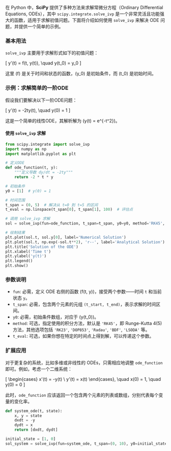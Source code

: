 在 Python 中，**SciPy** 提供了多种方法来求解常微分方程（Ordinary Differential Equations, ODEs），其中 `scipy.integrate.solve_ivp` 是一个非常灵活且功能强大的函数，适用于求解初值问题。下面将介绍如何使用 `solve_ivp` 来解决 ODE 问题，并提供一个简单的示例。

### 基本用法

`solve_ivp` 主要用于求解形式如下的初值问题：

\[
y'(t) = f(t, y(t)), \quad y(t_0) = y_0
\]

这里 \(f\) 是关于时间和状态的函数，\(y_0\) 是初始条件，而 \(t_0\) 是初始时间。

### 示例：求解简单的一阶ODE

假设我们要解决以下一阶ODE问题：

\[
y'(t) = -2ty(t), \quad y(0) = 1
\]

这是一个简单的线性ODE，其解析解为 \(y(t) = e^{-t^2}\)。

#### 使用 `solve_ivp` 求解

```python
from scipy.integrate import solve_ivp
import numpy as np
import matplotlib.pyplot as plt

# 定义ODE
def ode_function(t, y):
    """定义导数 dy/dt = -2ty"""
    return -2 * t * y

# 初始条件
y0 = [1]  # y(0) = 1

# 时间范围
t_span = (0, 5)  # 解决从 t=0 到 t=5 的区间
t_eval = np.linspace(t_span[0], t_span[1], 100)  # 评估点

# 调用 solve_ivp 求解
sol = solve_ivp(fun=ode_function, t_span=t_span, y0=y0, method='RK45', t_eval=t_eval)

# 绘制结果
plt.plot(sol.t, sol.y[0], label='Numerical Solution')
plt.plot(sol.t, np.exp(-sol.t**2), 'r--', label='Analytical Solution')  # 精确解
plt.title('Solution of the ODE')
plt.xlabel('Time t')
plt.ylabel('y(t)')
plt.legend()
plt.show()
```

### 参数说明

- `fun`: 必需，定义 ODE 右侧的函数 \(f(t, y)\)，接受两个参数——时间 `t` 和当前状态 `y`。
- `t_span`: 必需，包含两个元素的元组 `(t_start, t_end)`，表示求解的时间区间。
- `y0`: 必需，初始条件数组，对应于 \(y(t_0)\)。
- `method`: 可选，指定使用的积分方法，默认是 `'RK45'`，即 Runge-Kutta 4(5) 方法，其他选项包括 `'RK23'`, `'DOP853'`, `'Radau'`, `'BDF'`, `'LSODA'` 等。
- `t_eval`: 可选，如果你想在特定的时间点上得到解，可以传递这个参数。

### 扩展应用

对于更复杂的系统，比如多维或非线性的 ODEs，只需相应地调整 `ode_function` 即可。例如，考虑一个二维系统：

\[
\begin{cases}
x'(t) = -y(t) \\
y'(t) = x(t)
\end{cases}, \quad x(0) = 1, \quad y(0) = 0
\]

此时，`ode_function` 应该返回一个包含两个元素的列表或数组，分别代表每个变量的变化率。

```python
def system_ode(t, state):
    x, y = state
    dxdt = -y
    dydt = x
    return [dxdt, dydt]

initial_state = [1, 0]
sol_system = solve_ivp(fun=system_ode, t_span=(0, 10), y0=initial_state)
```